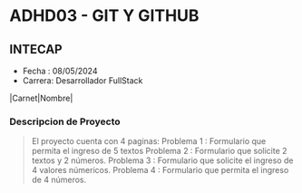 # ADHD03 - GIT Y GITHUB
## INTECAP
- Fecha : 08/05/2024
- Carrera: Desarrollador FullStack

|Carnet|Nombre|



### Descripcion de Proyecto
> El proyecto cuenta con 4 paginas: 
> Problema 1 : Formulario que permita el ingreso de 5 textos
> Problema 2 : Formulario que solicite 2  textos y 2 números.
> Problema 3 : Formulario que solicite el ingreso de 4 valores númericos.
> Problema 4 : Formulario que permita el ingreso de 4 números.

